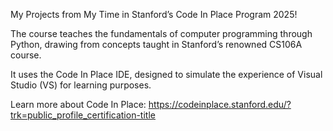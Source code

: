 My Projects from My Time in Stanford’s Code In Place Program 2025!

The course teaches the fundamentals of computer programming through Python, drawing from concepts taught in Stanford’s renowned CS106A course.

It uses the Code In Place IDE, designed to simulate the experience of Visual Studio (VS) for learning purposes.

Learn more about Code In Place: https://codeinplace.stanford.edu/?trk=public_profile_certification-title
